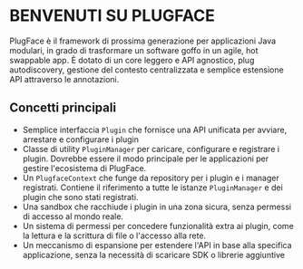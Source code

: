 # BENVENUTI SU PLUGFACE
PlugFace è il framework di prossima generazione per applicazioni Java modulari, in grado di trasformare un software goffo in un agile, hot swappable app. È dotato di un core leggero e API agnostico, plug autodiscovery, gestione del contesto centralizzata e semplice estensione API attraverso le annotazioni.

## Concetti principali
* Semplice interfaccia `Plugin` che fornisce una API unificata per avviare, arrestare e configurare i plugin
* Classe di utility `PluginManager` per caricare, configurare e registrare i plugin. Dovrebbe essere il modo principale per le applicazioni per gestire l'ecosistema di PlugFace.
* Un `PlugfaceContext` che funge da repository per i plugin e i manager registrati. Contiene il riferimento a tutte le istanze `PluginManager` e dei plugin che sono stati registrati.
* Una sandbox che racchiude i plugin in una zona sicura, senza permessi di accesso al mondo reale.
* Un sistema di permessi per concedere funzionalità extra ai plugin, come la lettura e la scrittura di file o l'accesso alla rete.
* Un meccanismo di espansione per estendere l'API in base alla specifica applicazione, senza la necessità di scaricare SDK o librerie aggiuntive